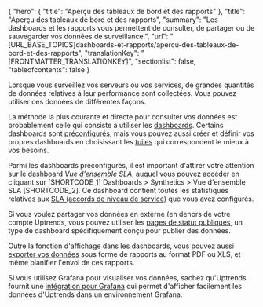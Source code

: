 {
  "hero": {
    "title": "Aperçu des tableaux de bord et des rapports"
  },
  "title": "Aperçu des tableaux de bord et des rapports",
  "summary": "Les dashboards et les rapports vous permettent de consulter, de partager ou de sauvegarder vos données de surveillance.",
  "url": "[URL_BASE_TOPICS]dashboards-et-rapports/apercu-des-tableaux-de-bord-et-des-rapports",
  "translationKey": "[FRONTMATTER_TRANSLATIONKEY]",
  "sectionlist": false,
  "tableofcontents": false
}

Lorsque vous surveillez vos serveurs ou vos services, de grandes quantités de données relatives à leur performance sont collectées. Vous pouvez utiliser ces données de différentes façons.

La méthode la plus courante et directe pour consulter vos données est probablement celle qui consiste à utiliser les [dashboards]([LINK_URL_1]). Certains dashboards sont [préconfigurés]([LINK_URL_2]), mais vous pouvez aussi créer et définir vos propres dashboards en choisissant les [tuiles]([LINK_URL_3]) qui correspondent le mieux à vos besoins.

Parmi les dashboards préconfigurés, il est important d'attirer votre attention sur le dashboard [*Vue d'ensemble SLA*]([LINK_URL_4]), auquel vous pouvez accéder en cliquant sur [SHORTCODE_1] Dashboards > Synthetics > Vue d'ensemble SLA [SHORTCODE_2]. Ce dashboard contient toutes les statistiques relatives aux [SLA (accords de niveau de service)]([LINK_URL_5]) que vous avez configurés.

Si vous voulez partager vos données en externe (en dehors de votre compte Uptrends, vous pouvez utiliser les [pages de statut publiques]([LINK_URL_6]), un type de dashboard spécifiquement conçu pour publier des données.

Outre la fonction d'affichage dans les dashboards, vous pouvez aussi [exporter vos données]([LINK_URL_7]) sous forme de rapports au format PDF ou XLS, et même planifier l'envoi de ces rapports.

Si vous utilisez Grafana pour visualiser vos données, sachez qu'Uptrends fournit une [intégration pour Grafana]([LINK_URL_8]) qui permet d'afficher facilement les données d'Uptrends dans un environnement Grafana.
